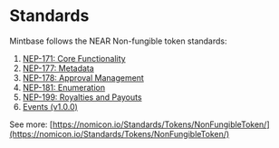 # Standards

Mintbase follows the NEAR Non-fungible token standards:

1. [NEP-171: Core Functionality](https://nomicon.io/Standards/Tokens/NonFungibleToken/Core)
2. [NEP-177: Metadata](https://nomicon.io/Standards/Tokens/NonFungibleToken/Metadata)
3. [NEP-178: Approval Management](https://nomicon.io/Standards/Tokens/NonFungibleToken/ApprovalManagement)
4. [NEP-181: Enumeration](https://nomicon.io/Standards/Tokens/NonFungibleToken/Enumeration)
5. [NEP-199: Royalties and Payouts](https://nomicon.io/Standards/Tokens/NonFungibleToken/Payout)
6. [Events (v1.0.0)](https://nomicon.io/Standards/Tokens/NonFungibleToken/Event)

See more:
[https://nomicon.io/Standards/Tokens/NonFungibleToken/](https://nomicon.io/Standards/Tokens/NonFungibleToken/)

